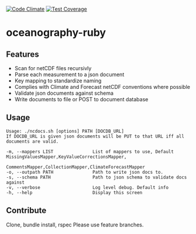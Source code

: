 [![Code Climate](https://codeclimate.com/github/npolar/oceanography-ruby/badges/gpa.svg)](https://codeclimate.com/github/npolar/oceanography-ruby) [![Test Coverage](https://codeclimate.com/github/npolar/oceanography-ruby/badges/coverage.svg)](https://codeclimate.com/github/npolar/oceanography-ruby)

# oceanography-ruby

## Features
* Scan for netCDF files recursivly
* Parse each measurement to a json document
* Key mapping to standardize naming
* Complies with Climate and Forecast netCDF conventions where possible
* Validate json documents against schema
* Write documents to file or POST to document database

## Usage
    Usage: ./ncdocs.sh [options] PATH [DOCDB_URL] 
    If DOCDB_URL is given json documents will be PUT to that URL iff all documents are valid.

    -m, --mappers LIST               List of mappers to use, Default MissingValuesMapper,KeyValueCorrectionsMapper,
                                     CommentsMapper,CollectionMapper,ClimateForecastMapper
    -o, --outpath PATH               Path to write json docs to.
    -s, --schema PATH                Path to json schema to validate docs against
    -v, --verbose                    Log level debug. Default info
    -h, --help                       Display this screen

## Contribute
Clone, bundle install, rspec 
Please use feature branches.
